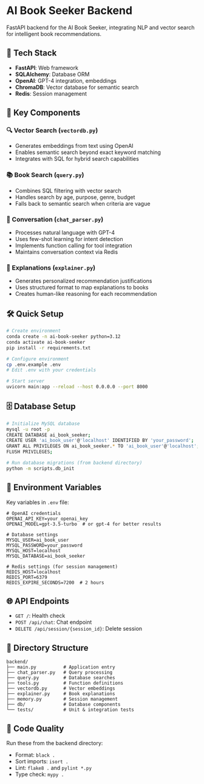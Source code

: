 # AI Book Seeker Backend

FastAPI backend for the AI Book Seeker, integrating NLP and vector search for intelligent book recommendations.

## 🧱 Tech Stack

- **FastAPI**: Web framework
- **SQLAlchemy**: Database ORM
- **OpenAI**: GPT-4 integration, embeddings
- **ChromaDB**: Vector database for semantic search
- **Redis**: Session management

## 🔑 Key Components

### 🔍 Vector Search (`vectordb.py`)
- Generates embeddings from text using OpenAI
- Enables semantic search beyond exact keyword matching
- Integrates with SQL for hybrid search capabilities

### 📚 Book Search (`query.py`)
- Combines SQL filtering with vector search
- Handles search by age, purpose, genre, budget
- Falls back to semantic search when criteria are vague

### 💬 Conversation (`chat_parser.py`)
- Processes natural language with GPT-4
- Uses few-shot learning for intent detection
- Implements function calling for tool integration
- Maintains conversation context via Redis

### 🧠 Explanations (`explainer.py`)
- Generates personalized recommendation justifications
- Uses structured format to map explanations to books
- Creates human-like reasoning for each recommendation

## 🛠️ Quick Setup

```bash
# Create environment
conda create -n ai-book-seeker python=3.12
conda activate ai-book-seeker
pip install -r requirements.txt

# Configure environment
cp .env.example .env
# Edit .env with your credentials

# Start server
uvicorn main:app --reload --host 0.0.0.0 --port 8000
```

## 🗄️ Database Setup

```bash
# Initialize MySQL database
mysql -u root -p
CREATE DATABASE ai_book_seeker;
CREATE USER 'ai_book_user'@'localhost' IDENTIFIED BY 'your_password';
GRANT ALL PRIVILEGES ON ai_book_seeker.* TO 'ai_book_user'@'localhost';
FLUSH PRIVILEGES;

# Run database migrations (from backend directory)
python -m scripts.db_init
```

## 🔐 Environment Variables

Key variables in `.env` file:

```
# OpenAI credentials
OPENAI_API_KEY=your_openai_key
OPENAI_MODEL=gpt-3.5-turbo  # or gpt-4 for better results

# Database settings
MYSQL_USER=ai_book_user
MYSQL_PASSWORD=your_password
MYSQL_HOST=localhost
MYSQL_DATABASE=ai_book_seeker

# Redis settings (for session management)
REDIS_HOST=localhost
REDIS_PORT=6379
REDIS_EXPIRE_SECONDS=7200  # 2 hours
```

## 🌐 API Endpoints

- `GET /`: Health check
- `POST /api/chat`: Chat endpoint
- `DELETE /api/session/{session_id}`: Delete session

## 📁 Directory Structure

```
backend/
├── main.py          # Application entry
├── chat_parser.py   # Query processing
├── query.py         # Database searches
├── tools.py         # Function definitions
├── vectordb.py      # Vector embeddings
├── explainer.py     # Book explanations
├── memory.py        # Session management
├── db/              # Database components
└── tests/           # Unit & integration tests
```

## 🧪 Code Quality

Run these from the backend directory:
- Format: `black .`
- Sort imports: `isort .`
- Lint: `flake8 .` and `pylint *.py`
- Type check: `mypy .`
